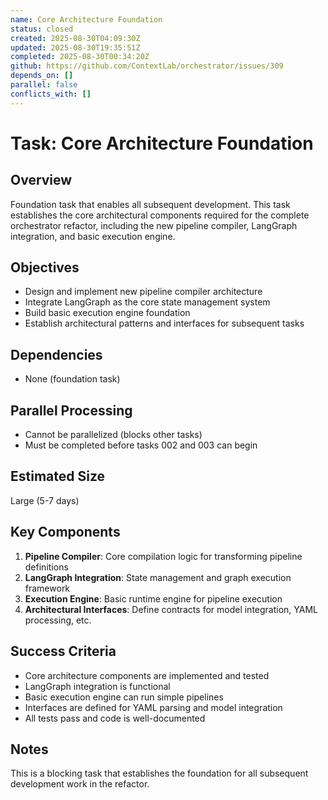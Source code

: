 ```yaml
---
name: Core Architecture Foundation
status: closed
created: 2025-08-30T04:09:30Z
updated: 2025-08-30T19:35:51Z
completed: 2025-08-30T00:34:20Z
github: https://github.com/ContextLab/orchestrator/issues/309
depends_on: []
parallel: false
conflicts_with: []
---
```


# Task: Core Architecture Foundation

## Overview
Foundation task that enables all subsequent development. This task establishes the core architectural components required for the complete orchestrator refactor, including the new pipeline compiler, LangGraph integration, and basic execution engine.

## Objectives
- Design and implement new pipeline compiler architecture
- Integrate LangGraph as the core state management system
- Build basic execution engine foundation
- Establish architectural patterns and interfaces for subsequent tasks

## Dependencies
- None (foundation task)

## Parallel Processing
- Cannot be parallelized (blocks other tasks)
- Must be completed before tasks 002 and 003 can begin

## Estimated Size
Large (5-7 days)

## Key Components
1. **Pipeline Compiler**: Core compilation logic for transforming pipeline definitions
2. **LangGraph Integration**: State management and graph execution framework
3. **Execution Engine**: Basic runtime engine for pipeline execution
4. **Architectural Interfaces**: Define contracts for model integration, YAML processing, etc.

## Success Criteria
- Core architecture components are implemented and tested
- LangGraph integration is functional
- Basic execution engine can run simple pipelines
- Interfaces are defined for YAML parsing and model integration
- All tests pass and code is well-documented

## Notes
This is a blocking task that establishes the foundation for all subsequent development work in the refactor.